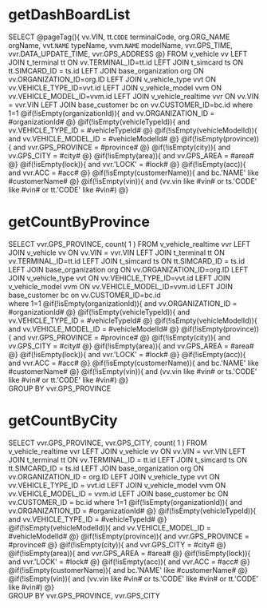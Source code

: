 getDashBoardList
===
SELECT
@pageTag(){
	vv.VIN,
	tt.`CODE` terminalCode,
	org.ORG_NAME orgName,
	vvt.`NAME` typeName,
	vvm.`NAME` modelName,
	vvr.GPS_TIME,
	vvr.DATA_UPDATE_TIME,
	vvr.GPS_ADDRESS
@}
FROM
	v_vehicle vv
LEFT JOIN t_terminal tt ON vv.TERMINAL_ID=tt.id	
LEFT JOIN t_simcard ts ON tt.SIMCARD_ID = ts.id
LEFT JOIN base_organization org ON vv.ORGANIZATION_ID=org.ID
LEFT JOIN v_vehicle_type vvt ON vv.VEHICLE_TYPE_ID=vvt.id
LEFT JOIN v_vehicle_model vvm ON vv.VEHICLE_MODEL_ID=vvm.id
LEFT JOIN v_vehicle_realtime vvr ON vv.VIN = vvr.VIN
LEFT JOIN base_customer bc on vv.CUSTOMER_ID=bc.id
where
    1=1
    @if(!isEmpty(organizationId)){
            and vv.ORGANIZATION_ID = #organizationId#
    @}
    @if(!isEmpty(vehicleTypeId)){
            and vv.VEHICLE_TYPE_ID = #vehicleTypeId#
    @}
    @if(!isEmpty(vehicleModelId)){
            and vv.VEHICLE_MODEL_ID = #vehicleModelId#
    @}
    @if(!isEmpty(province)){
            and vvr.GPS_PROVINCE = #province#
    @}
    @if(!isEmpty(city)){
            and vv.GPS_CITY = #city#
    @}
    @if(!isEmpty(area)){
            and vv.GPS_AREA = #area#
    @}
    @if(!isEmpty(lock)){
            and vvr.'LOCK' = #lock#
    @}
    @if(!isEmpty(acc)){
            and vvr.ACC = #acc#
    @}
    @if(!isEmpty(customerName)){
            and bc.'NAME' like #customerName#
    @}
    @if(!isEmpty(vin)){
            and (vv.vin like #vin# or ts.'CODE' like #vin# or tt.'CODE' like #vin#)
    @}    
    
getCountByProvince
===
SELECT
	vvr.GPS_PROVINCE,
	count( 1 ) 
FROM
	v_vehicle_realtime vvr
LEFT JOIN v_vehicle vv ON vv.VIN = vvr.VIN
LEFT JOIN t_terminal tt ON vv.TERMINAL_ID=tt.id	
LEFT JOIN t_simcard ts ON tt.SIMCARD_ID = ts.id
LEFT JOIN base_organization org ON vv.ORGANIZATION_ID=org.ID
LEFT JOIN v_vehicle_type vvt ON vv.VEHICLE_TYPE_ID=vvt.id
LEFT JOIN v_vehicle_model vvm ON vv.VEHICLE_MODEL_ID=vvm.id
LEFT JOIN base_customer bc on vv.CUSTOMER_ID=bc.id	
where
    1=1
    @if(!isEmpty(organizationId)){
            and vv.ORGANIZATION_ID = #organizationId#
    @}
    @if(!isEmpty(vehicleTypeId)){
            and vv.VEHICLE_TYPE_ID = #vehicleTypeId#
    @}
    @if(!isEmpty(vehicleModelId)){
            and vv.VEHICLE_MODEL_ID = #vehicleModelId#
    @}
    @if(!isEmpty(province)){
            and vvr.GPS_PROVINCE = #province#
    @}
    @if(!isEmpty(city)){
            and vv.GPS_CITY = #city#
    @}
    @if(!isEmpty(area)){
            and vv.GPS_AREA = #area#
    @}
    @if(!isEmpty(lock)){
            and vvr.'LOCK' = #lock#
    @}
    @if(!isEmpty(acc)){
            and vvr.ACC = #acc#
    @}
    @if(!isEmpty(customerName)){
            and bc.'NAME' like #customerName#
    @}
    @if(!isEmpty(vin)){
            and (vv.vin like #vin# or ts.'CODE' like #vin# or tt.'CODE' like #vin#)
    @}	  
GROUP BY
	vvr.GPS_PROVINCE     
    
getCountByCity
===    
SELECT
	vvr.GPS_PROVINCE,
	vvr.GPS_CITY,
	count( 1 ) 
FROM
	v_vehicle_realtime vvr
	LEFT JOIN v_vehicle vv ON vv.VIN = vvr.VIN
	LEFT JOIN t_terminal tt ON vv.TERMINAL_ID = tt.id
	LEFT JOIN t_simcard ts ON tt.SIMCARD_ID = ts.id
	LEFT JOIN base_organization org ON vv.ORGANIZATION_ID = org.ID
	LEFT JOIN v_vehicle_type vvt ON vv.VEHICLE_TYPE_ID = vvt.id
	LEFT JOIN v_vehicle_model vvm ON vv.VEHICLE_MODEL_ID = vvm.id
	LEFT JOIN base_customer bc ON vv.CUSTOMER_ID = bc.id 
where
    1=1
    @if(!isEmpty(organizationId)){
            and vv.ORGANIZATION_ID = #organizationId#
    @}
    @if(!isEmpty(vehicleTypeId)){
            and vv.VEHICLE_TYPE_ID = #vehicleTypeId#
    @}
    @if(!isEmpty(vehicleModelId)){
            and vv.VEHICLE_MODEL_ID = #vehicleModelId#
    @}
    @if(!isEmpty(province)){
            and vvr.GPS_PROVINCE = #province#
    @}
    @if(!isEmpty(city)){
            and vvr.GPS_CITY = #city#
    @}
    @if(!isEmpty(area)){
            and vvr.GPS_AREA = #area#
    @}
    @if(!isEmpty(lock)){
            and vvr.'LOCK' = #lock#
    @}
    @if(!isEmpty(acc)){
            and vvr.ACC = #acc#
    @}
    @if(!isEmpty(customerName)){
            and bc.'NAME' like #customerName#
    @}
    @if(!isEmpty(vin)){
            and (vv.vin like #vin# or ts.'CODE' like #vin# or tt.'CODE' like #vin#)
    @}	
GROUP BY
	vvr.GPS_PROVINCE,
	vvr.GPS_CITY         